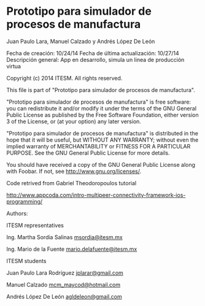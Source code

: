   <h1>Prototipo para simulador de procesos de manufactura</h1>
  Juan Paulo Lara, Manuel Calzado y Andrés López De León

  Fecha de creación: 10/24/14
  Fecha de última actualización: 10/27/14
  Descripción general: App en desarrollo, simula un linea de producción virtua

  Copyright (c) 2014 ITESM. All rights reserved.

  This file is part of "Prototipo para simulador de procesos de manufactura".

  "Prototipo para simulador de procesos de manufactura" is free software:
  you can redistribute it and/or modify
  it under the terms of the GNU General Public License as published by
  the Free Software Foundation, either version 3 of the License, or
  (at your option) any later version.

  "Prototipo para simulador de procesos de manufactura" is distributed in
  the hope that it will be useful,
  but WITHOUT ANY WARRANTY; without even the implied warranty of
  MERCHANTABILITY or FITNESS FOR A PARTICULAR PURPOSE.  See the
  GNU General Public License for more details.

  You should have received a copy of the GNU General Public License
  along with Foobar.  If not, see <http://www.gnu.org/licenses/>.

 Code retrived from Gabriel Theodoropoulos tutorial
 
 <http://www.appcoda.com/intro-multipeer-connectivity-framework-ios-programming/>

  Authors:

  ITESM representatives
  
  Ing. Martha Sordia Salinas  <msordia@itesm.mx>
  
  Ing. Mario de la Fuente     <mario.delafuente@itesm.mx>

  ITESM students
  
  Juan Paulo Lara Rodríguez   <jplarar@gmail.com>

  Manuel Calzado              <mcm_maycod@hotmail.com>
  
  Andrés López De León        <agldeleon@gmail.com>
